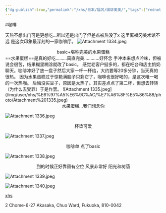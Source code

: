 ```yaml
---
{"dg-publish":true,"permalink":"/xhs/日本/福冈/珈琲美美/","tags":["rednote","福冈"],"created":"2024-09-13","updated":"2025-03-23T16:30:09.598+08:00"}
---
```


#咖啡 

天热不想出门可是更想吃…所以还是出门了但差点被热没了x
这里离福冈美术馆不远 是这次印象最深刻的一家咖啡厅。
![Attachment 1334.jpeg](/img/user/xhs/%E6%97%A5%E6%9C%AC/%E7%A6%8F%E5%86%88/photo/Attachment%201334.jpeg)
<center>basic+堪称完美的水果蛋糕</center>
==水果蛋糕==是真的好吃………简直完美…………好怀念
手冲本来想点吟味，但被说会很苦，结果糊里糊涂就改了basic。
感觉老客户挺多的，都在吧台和店主奶奶聊天。咖啡冲好了放一盘子然后大家一杯一杯给，大约要等20多分钟，当天真的很热。
因为水果蛋糕过于惊艳满脑子只剩它了，咖啡也很好喝的，是这次唯一喝的一次热咖。
后悔没买豆子，原因是太热了。其实差点点了第二杯，但想去转转（为什么去受罪）于是作罢。
![Attachment 1335.jpeg](/img/user/xhs/%E6%97%A5%E6%9C%AC/%E7%A6%8F%E5%86%88/photo/Attachment%201335.jpeg)
<center>水果蛋糕...我们想念你</center>

![Attachment 1336.jpeg](/img/user/xhs/%E6%97%A5%E6%9C%AC/%E7%A6%8F%E5%86%88/photo/Attachment%201336.jpeg)
<center>杯垫可爱</center>

![Attachment 1337.jpeg](/img/user/xhs/%E6%97%A5%E6%9C%AC/%E7%A6%8F%E5%86%88/photo/Attachment%201337.jpeg)
<center>咖啡单 点了basic</center>

![Attachment 1338.jpeg](/img/user/xhs/%E6%97%A5%E6%9C%AC/%E7%A6%8F%E5%86%88/photo/Attachment%201338.jpeg)
<center>到的时候正好靠窗有空位 风景非常好 阳光和树荫</center>

![Attachment 1339.jpeg](/img/user/xhs/%E6%97%A5%E6%9C%AC/%E7%A6%8F%E5%86%88/photo/Attachment%201339.jpeg)

![Attachment 1340.jpeg](/img/user/xhs/%E6%97%A5%E6%9C%AC/%E7%A6%8F%E5%86%88/photo/Attachment%201340.jpeg)

[xhs](https://www.xiaohongshu.com/explore/66f062040000000027005b4c?xsec_token=ABqW31iXGaeLgX03LCtKxC-lUSw1C3Gyp17yVdh34kjBA=&xsec_source=pc_user)

2 Chome-6-27 Akasaka, Chuo Ward, Fukuoka, 810-0042